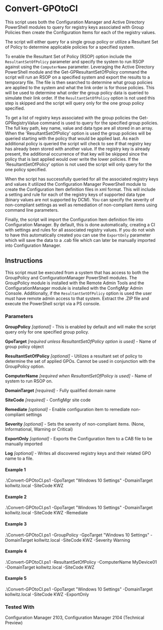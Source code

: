 # Convert-GPOtoCI

This script uses both the Configuration Manager and Active Directory PowerShell modules to query for registry keys associated with Group Policies then create the Configuration Items for each of the registry values.

The script will either query for a single group policy or utilize a Resultant Set of Policy to determine applicable policies for a specified system.

To enable the Resultant Set of Policy (RSOP) option include the `ResultantSetOfPolicy` parameter and specify the system to run RSOP against using the `ComputerName` parameter. Leveraging the Active Directory PowerShell module and the Get-GPResultantSetOfPolicy command the script will run an RSOP on a specified system and export the results to a temporary file. The file is then searched to determine what group policies are applied to the system and what the link order is for those policies. This will be used to determine what order the group policy data is queried to simulate their link order. If the `ResultantSetOfPolicy` option is not used this step is skipped and the script will query only for the one group policy specified.

To get a list of registry keys associated with the group policies the Get-GPRegistryValue command is used to query for the specified group policies. The full key path, key name, value and data type are all stored in an array. When the 'ResultantSetOfPolicy' option is used the group policies will be queried starting with the policy that would be applied last. As each additional policy is queried the script will check to see if that registry key has already been stored with another value. If the registry key is already present, the additional occurrence of that key will be skipped since the policy that is last applied would over write the lower policies. If the 'ResultantSetOfPolicy' option is not used the script will only query for the one policy specified.

When the script has successfully queried for all the associated registry keys and values it utilized the Configuration Manager PowerShell module to create the Configuration Item definition files in xml format. This will include a setting and rule for each of the registry keys of supported data type (binary values are not supported by DCM). You can specify the severity of non-compliant settings as well as remediation of non-compliant items using command line parameters.

Finally, the script will import the Configuration Item definition file into Configuration Manager. By default, this is done automatically, creating a CI with settings and rules for all associated registry values. If you do not wish to have this automatically created you can use the `ExportOnly` parameter which will save the data to a .cab file which can later be manually imported into Configuration Manager.

## Instructions

This script must be executed from a system that has access to both the GroupPolicy and ConfigurationManager PowerShell modules. The GroupPolicy module is installed with the Remote Admin Tools and the ConfigurationManager module is installed with the ConfigMgr Admin Console. Additionally, if the `ResultantSetOfPolicy` option is used the user must have remote admin access to that system. Extract the .ZIP file and execute the PowerShell script via a PS console.

### Parameters

**GroupPolicy** _[optional]_ - This is enabled by default and will make the script query only for one specified group policy.

**GpoTarget** _[required unless ResultantSetOfPolicy option is used]_ - Name of group policy object

**ResultantSetOfPolicy** _[optional]_ - Utilizes a resultant set of policy to determine the set of applied GPOs. Cannot be used in conjunction with the GroupPolicy option.

**ComputerName** _[required when ResultantSetOfPolicy is used]_ - Name of system to run RSOP on.

**DomainTarget** _[required]_ - Fully qualified domain name

**SiteCode** _[required]_ - ConfigMgr site code

**Remediate** _[optional]_ - Enable configuration item to remediate non-compliant settings

**Severity** _[optional]_ - Sets the severity of non-compliant items. (None, Informational, Warning or Critical)

**ExportOnly** _[optional]_ - Exports the Configuration Item to a CAB file to be manually imported

**Log** _[optional]_ - Writes all discovered registry keys and their related GPO name to a file.

#### Example 1

.\Convert-GPOtoCI.ps1 -GpoTarget "Windows 10 Settings" -DomainTarget kollwitz.local -SiteCode KWZ

#### Example 2

.\Convert-GPOtoCI.ps1 -GpoTarget "Windows 10 Settings" -DomainTarget kollwitz.local -SiteCode KWZ -Remediate

#### Example 3

.\Convert-GPOtoCI.ps1 -GroupPolicy -GpoTarget "Windows 10 Settings" -DomainTarget kollwitz.local -SiteCode KWZ -Severity Warning

#### Example 4

.\Convert-GPOtoCI.ps1 -ResultantSetOfPolicy -ComputerName MyDevice01 -DomainTarget kollwitz.local -SiteCode KWZ

#### Example 5

.\Convert-GPOtoCI.ps1 -GpoTarget "Windows 10 Settings" -DomainTarget kollwitz.local -SiteCode KWZ -ExportOnly

### Tested With

Configuration Manager 2103, Configuration Manager 2104 (Technical Preview)
